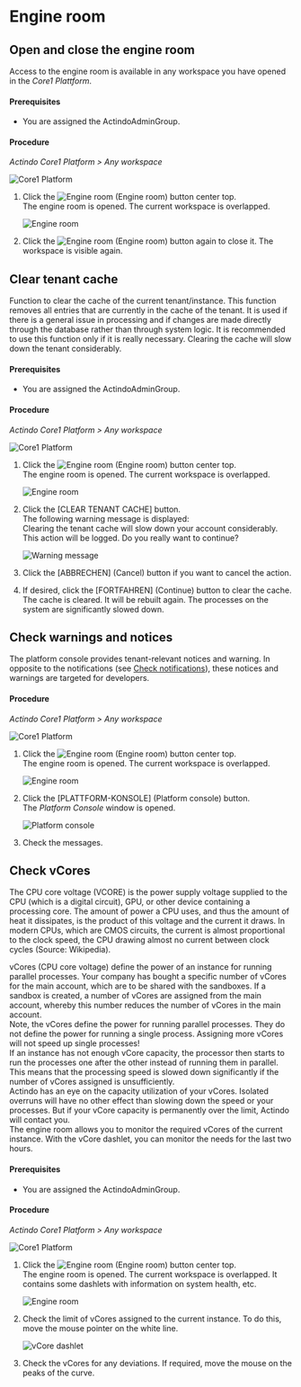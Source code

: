 # Engine room


## Open and close the engine room
Access to the engine room is available in any workspace you have opened in the *Core1 Plattform*.


#### Prerequisites

- You are assigned the ActindoAdminGroup.

#### Procedure
*Actindo Core1 Platform > Any workspace*

![Core1 Platform](../../Assets/Screenshots/Core1Platform/Core1.png "[Core1 Platform]")


1. Click the ![Engine room](../../Assets/Icons/EngineRoom.png "[Engine roome]") (Engine room) button center top.  
The engine room is opened. The current workspace is overlapped.

   ![Engine room](../../Assets/Screenshots/Core1Platform/AdministratingCore1/Engineroom.png "[Engine room]")

2. Click the ![Engine room](../../Assets/Icons/EngineRoom.png "[Engine roome]") (Engine room) button again to close it.
The workspace is visible again.



## Clear tenant cache
Function to clear the cache of the current tenant/instance. This function removes all entries that are currently in the cache of the tenant. It is used if there is a general issue in processing and if changes are made directly through the database rather than through system logic. It is recommended to use this function only if it is really necessary. Clearing the cache will slow down the tenant considerably. 


#### Prerequisites

- You are assigned the ActindoAdminGroup.

#### Procedure
  
*Actindo Core1 Platform > Any workspace*

![Core1 Platform](../../Assets/Screenshots/Core1Platform/Core1.png "[Core1 Platform]")


1. Click the ![Engine room](../../Assets/Icons/EngineRoom.png "[Engine roome]") (Engine room) button center top.  
The engine room is opened. The current workspace is overlapped.

   ![Engine room](../../Assets/Screenshots/Core1Platform/AdministratingCore1/Engineroom.png "[Engine room]")

2. Click the [CLEAR TENANT CACHE] button.   
The following warning message is displayed:   
Clearing the tenant cache will slow down your account considerably. This action will be logged. Do you really want to continue? 

   ![Warning message](../../Assets/Screenshots/Core1Platform/AdministratingCore1/ClearCacheWarning.png "[Warning message]")

3. Click the [ABBRECHEN] (Cancel) button if you want to cancel the action. 

4. If desired, click the [FORTFAHREN] (Continue) button to clear the cache.   
The cache is cleared. It will be rebuilt again. The processes on the system are significantly slowed down.



## Check warnings and notices
The platform console provides tenant-relevant notices and warning. In opposite to the notifications (see [Check notifications](../UsingCore1/03_GeneralUIFunctions.md#check-notifications "Check notifications")), these notices and warnings are targeted for developers.


#### Procedure

*Actindo Core1 Platform > Any workspace*

![Core1 Platform](../../Assets/Screenshots/Core1Platform/Core1.png "[Core1 Platform]")


1. Click the ![Engine room](../../Assets/Icons/EngineRoom.png "[Engine roome]") (Engine room) button center top.  
The engine room is opened. The current workspace is overlapped.

   ![Engine room](../../Assets/Screenshots/Core1Platform/AdministratingCore1/Engineroom.png "[Engine room]")

2. Click the [PLATTFORM-KONSOLE] (Platform console) button.   
The *Platform Console* window is opened.

   ![Platform console](../../Assets/Screenshots/Core1Platform/AdministratingCore1/EngineroomPlatformConsole.png "[Platform console]")

3. Check the messages.



## Check vCores

The CPU core voltage (VCORE) is the power supply voltage supplied to the CPU (which is a digital circuit), GPU, or other device containing a processing core. The amount of power a CPU uses, and thus the amount of heat it dissipates, is the product of this voltage and the current it draws. In modern CPUs, which are CMOS circuits, the current is almost proportional to the clock speed, the CPU drawing almost no current between clock cycles (Source: Wikipedia). 

vCores (CPU core voltage) define the power of an instance for running parallel processes. Your company has bought a specific number of vCores for the main account, which are to be shared with the sandboxes. If a sandbox is created, a number of vCores are assigned from the main account, whereby this number reduces the number of vCores in the main account.   
Note, the vCores define the power for running parallel processes. They do not define the power for running a single process. Assigning more vCores will not speed up single processes!    
If an instance has not enough vCore capacity, the processor then starts to run the processes one after the other instead of running them in parallel. This means that the processing speed is slowed down significantly if the number of vCores assigned is unsufficiently.   
Actindo has an eye on the capacity utilization of your vCores. Isolated overruns will have no other effect than slowing down the speed or your processes. But if your vCore capacity is permanently over the limit, Actindo will contact you.   
The engine room allows you to monitor the required vCores of the current instance. With the vCore dashlet, you can monitor the needs for the last two hours.

<!---hallo Julian, gibt es auch eine Standard-Statistik über einen längeren Zeitraum?-->

#### Prerequisites

- You are assigned the ActindoAdminGroup.

#### Procedure

*Actindo Core1 Platform > Any workspace*

![Core1 Platform](../../Assets/Screenshots/Core1Platform/Core1.png "[Core1 Platform]")


1. Click the ![Engine room](../../Assets/Icons/EngineRoom.png "[Engine roome]") (Engine room) button center top.  
The engine room is opened. The current workspace is overlapped. It contains some dashlets with information on system health, etc.

   ![Engine room](../../Assets/Screenshots/Core1Platform/AdministratingCore1/Engineroom.png "[Engine room]")

3. Check the limit of vCores assigned to the current instance. To do this, move the mouse pointer on the white line.

   ![vCore dashlet](../../Assets/Screenshots/Core1Platform/AdministratingCore1/EngineRoomvCores.png "[vCore dashlet]")

4. Check the vCores for any deviations. If required, move the mouse on the peaks of the curve.